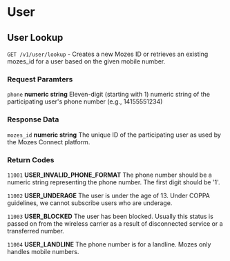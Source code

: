 # User


## User Lookup

`GET /v1/user/lookup` - Creates a new Mozes ID or retrieves an existing mozes\_id for a user based on the given mobile number. 

### Request Paramters

`phone` **numeric string** Eleven-digit (starting with 1) numeric string of the participating user's phone number (e.g., 14155551234)

### Response Data

`mozes_id` **numeric string** The unique ID of the participating user as used by the Mozes Connect platform.

### Return Codes

`11001` **USER\_INVALID\_PHONE\_FORMAT**
The phone number should be a numeric string representing the phone number. The first digit should be '1'.

`11002` **USER\_UNDERAGE**
The user is under the age of 13. Under COPPA guidelines, we cannot subscribe users who are underage.

`11003` **USER\_BLOCKED**
The user has been blocked. Usually this status is passed on from the wireless carrier as a result of disconnected service or a transferred number.

`11004` **USER\_LANDLINE**
The phone number is for a landline. Mozes only handles mobile numbers.